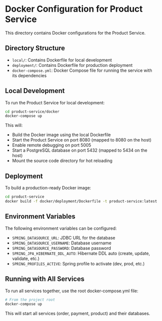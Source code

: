 # Docker Configuration for Product Service

This directory contains Docker configurations for the Product Service.

## Directory Structure

- `local/`: Contains Dockerfile for local development
- `deployment/`: Contains Dockerfile for production deployment
- `docker-compose.yml`: Docker Compose file for running the service with its dependencies

## Local Development

To run the Product Service for local development:

```bash
cd product-service/docker
docker-compose up
```

This will:
- Build the Docker image using the local Dockerfile
- Start the Product Service on port 8080 (mapped to 8080 on the host)
- Enable remote debugging on port 5005
- Start a PostgreSQL database on port 5432 (mapped to 5434 on the host)
- Mount the source code directory for hot reloading

## Deployment

To build a production-ready Docker image:

```bash
cd product-service
docker build -f docker/deployment/Dockerfile -t product-service:latest .
```

## Environment Variables

The following environment variables can be configured:

- `SPRING_DATASOURCE_URL`: JDBC URL for the database
- `SPRING_DATASOURCE_USERNAME`: Database username
- `SPRING_DATASOURCE_PASSWORD`: Database password
- `SPRING_JPA_HIBERNATE_DDL_AUTO`: Hibernate DDL auto (create, update, validate, etc.)
- `SPRING_PROFILES_ACTIVE`: Spring profile to activate (dev, prod, etc.)

## Running with All Services

To run all services together, use the root docker-compose.yml file:

```bash
# From the project root
docker-compose up
```

This will start all services (order, payment, product) and their databases.